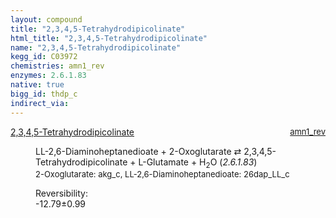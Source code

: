 ```yaml
---
layout: compound
title: "2,3,4,5-Tetrahydrodipicolinate"
html_title: "2,3,4,5-Tetrahydrodipicolinate"
name: "2,3,4,5-Tetrahydrodipicolinate"
kegg_id: C03972
chemistries: amn1_rev
enzymes: 2.6.1.83
native: true
bigg_id: thdp_c
indirect_via:
---
```

<dl><dt class='rs-product'><a href='{{ site.url }}{{ site.baseurl }}/compounds/C03972' class='link-dark' data-bs-toggle='tooltip' data-bs-html='true' data-bs-title='KEGG: C03972'>2,3,4,5-Tetrahydrodipicolinate</a><span style='float: right; max-width: 40%'><a href='{{ site.url }}{{ site.baseurl }}/chemistries/amn1_rev' class='link-dark opacity-50' style='font-size: small; word-wrap: anywhere;'>amn1_rev</a></span></dt><dd><p>LL-2,6-Diaminoheptanedioate + 2-Oxoglutarate &#8644; 2,3,4,5-Tetrahydrodipicolinate + L-Glutamate + H<sub>2</sub>O (<i>2.6.1.83</i>)<br /><span style='font-size: small;'><span data-bs-toggle='tooltip' data-bs-html='true' data-bs-title='KEGG: C00026'>2-Oxoglutarate</span>: akg_c, <span data-bs-toggle='tooltip' data-bs-html='true' data-bs-title='KEGG: C00666'>LL-2,6-Diaminoheptanedioate</span>: 26dap_LL_c</span><br /><div class="reversibility_info">Reversibility: <div class="progress" style="flex-direction: row-reverse;"><div class="progress-bar bg-success" role="progressbar" style="width: 127.93%" aria-valuenow="-12.79264344015245" aria-valuemin="0" aria-valuemax="10"></div></div><span>-12.79&plusmn;0.99</span><div class="progress"><div class="progress-bar bg-danger" role="progressbar" style="width: 0%" aria-valuenow="-12.79264344015245" aria-valuemin="0" aria-valuemax="10"></div></div></div></p><dl></dl></dd></dl>